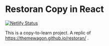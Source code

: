 # Restoran Copy in React

[![Netlify Status](https://api.netlify.com/api/v1/badges/e25c4a25-0342-42f7-ad34-e87a5ee080b9/deploy-status)](https://app.netlify.com/sites/enrico-dgr-restoran-react-copy/deploys)

This is a copy-to-learn project. A replic of <https://themewagon.github.io/restoran/> .
